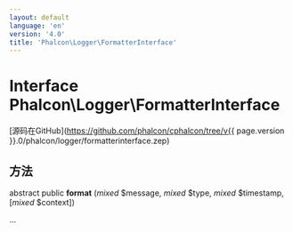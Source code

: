 ```yaml
---
layout: default
language: 'en'
version: '4.0'
title: 'Phalcon\Logger\FormatterInterface'
---
```


# Interface **Phalcon\Logger\FormatterInterface**

[源码在GitHub](https://github.com/phalcon/cphalcon/tree/v{{ page.version }}.0/phalcon/logger/formatterinterface.zep)

## 方法

abstract public **format** (*mixed* $message, *mixed* $type, *mixed* $timestamp, [*mixed* $context])

...